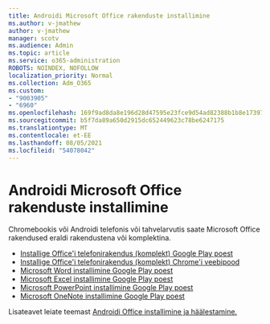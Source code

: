 ```yaml
---
title: Androidi Microsoft Office rakenduste installimine
ms.author: v-jmathew
author: v-jmathew
manager: scotv
ms.audience: Admin
ms.topic: article
ms.service: o365-administration
ROBOTS: NOINDEX, NOFOLLOW
localization_priority: Normal
ms.collection: Adm_O365
ms.custom:
- "9003905"
- "6960"
ms.openlocfilehash: 169f9ad8da8e196d28d47595e23fce9d54ad82388b1b8e173971663b3d83d3f4
ms.sourcegitcommit: b5f7da89a650d2915dc652449623c78be6247175
ms.translationtype: MT
ms.contentlocale: et-EE
ms.lasthandoff: 08/05/2021
ms.locfileid: "54078042"
---
```

# <a name="install-microsoft-office-apps-on-an-android-device"></a>Androidi Microsoft Office rakenduste installimine

Chromebookis või Androidi telefonis või tahvelarvutis saate Microsoft Office rakendused eraldi rakendustena või komplektina.

- [Installige Office'i telefonirakendus (komplekt) Google Play poest](https://go.microsoft.com/fwlink/?linkid=2137009)
- [Installige Office'i telefonirakendus (komplekt) Chrome'i veebipood](https://go.microsoft.com/fwlink/?linkid=2137212)
- [Microsoft Word installimine Google Play poest](https://go.microsoft.com/fwlink/?linkid=2136994)
- [Microsoft Excel installimine Google Play poest](https://go.microsoft.com/fwlink/?linkid=2137120)
- [Microsoft PowerPoint installimine Google Play poest](https://go.microsoft.com/fwlink/?linkid=2137121)
- [Microsoft OneNote installimine Google Play poest](https://go.microsoft.com/fwlink/?linkid=2137211)

Lisateavet leiate teemast [Androidi Office installimine ja häälestamine.](https://go.microsoft.com/fwlink/?linkid=2135287)
